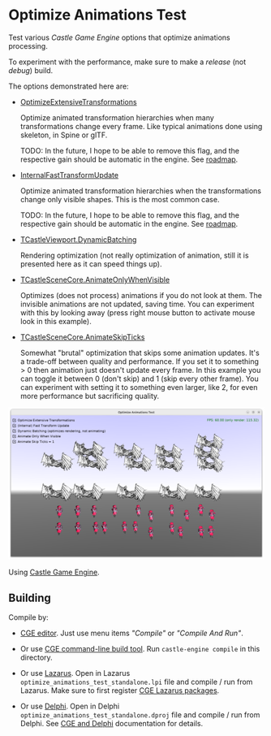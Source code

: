 # Optimize Animations Test

Test various _Castle Game Engine_ options that optimize animations processing.

To experiment with the performance, make sure to make a _release_ (not _debug_) build.

The options demonstrated here are:

- [OptimizeExtensiveTransformations](https://castle-engine.io/apidoc/html/CastleSceneCore.html#OptimizeExtensiveTransformations)

    Optimize animated transformation hierarchies when many transformations change every frame. Like typical animations done using skeleton, in Spine or glTF.

    TODO: In the future, I hope to be able to remove this flag, and the respective gain should be automatic in the engine. See [roadmap](https://castle-engine.io/roadmap#animations_optimized).

- [InternalFastTransformUpdate](https://castle-engine.io/apidoc/html/CastleSceneCore.html#InternalFastTransformUpdate)

    Optimize animated transformation hierarchies when the transformations change only visible shapes. This is the most common case.

    TODO: In the future, I hope to be able to remove this flag, and the respective gain should be automatic in the engine. See [roadmap](https://castle-engine.io/roadmap#animations_optimized).

- [TCastleViewport.DynamicBatching](https://castle-engine.io/apidoc/html/CastleViewport.TCastleViewport.html#DynamicBatching)

    Rendering optimization (not really optimization of animation, still it is presented here as it can speed things up).

- [TCastleSceneCore.AnimateOnlyWhenVisible](https://castle-engine.io/apidoc/html/CastleSceneCore.TCastleSceneCore.html#AnimateOnlyWhenVisible)

    Optimizes (does not process) animations if you do not look at them. The invisible animations are not updated, saving time. You can experiment with this by looking away (press right mouse button to activate mouse look in this example).

- [TCastleSceneCore.AnimateSkipTicks](https://castle-engine.io/apidoc/html/CastleSceneCore.TCastleSceneCore.html#AnimateSkipTicks)

    Somewhat "brutal" optimization that skips some animation updates. It's a trade-off between quality and performance. If you set it to something > 0 then animation just doesn't update every frame. In this example you can toggle it between 0 (don't skip) and 1 (skip every other frame). You can experiment with setting it to something even larger, like 2, for even more performance but sacrificing quality.

![screenshot](screenshot.png)

Using [Castle Game Engine](https://castle-engine.io/).

## Building

Compile by:

- [CGE editor](https://castle-engine.io/editor). Just use menu items _"Compile"_ or _"Compile And Run"_.

- Or use [CGE command-line build tool](https://castle-engine.io/build_tool). Run `castle-engine compile` in this directory.

- Or use [Lazarus](https://www.lazarus-ide.org/). Open in Lazarus `optimize_animations_test_standalone.lpi` file and compile / run from Lazarus. Make sure to first register [CGE Lazarus packages](https://castle-engine.io/lazarus).

- Or use [Delphi](https://www.embarcadero.com/products/Delphi). Open in Delphi `optimize_animations_test_standalone.dproj` file and compile / run from Delphi. See [CGE and Delphi](https://castle-engine.io/delphi) documentation for details.